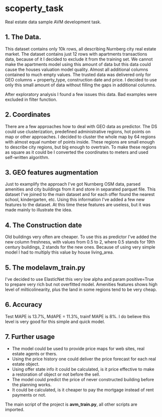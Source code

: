 # scoperty_task
Real estate data sample AVM development task.

## 1. The Data.

This dataset contains only 10k rows, all describing Nurnberg city real estate market.
The dataset contains just 12 rows with apartments transactions data, because of it I decided to exclude it from the training set. We cannot make the apartments model using this amount of data but this data could cause the houses valuation model quality.
Almost all additional columns contained to much empty values.
The trusted data was delivered only for GEO columns + property_type, construction date and price.
I decided to use only this small amount of data without filling the gaps in additional columns.

After exploratory analysis I found a few issues this data. Bad examples were excluded in filter function.

## 2. Coordinates

There are a few approaches how to deal with GEO data as predictor. The DS could use clusterization, predefined administrative regions, hot points on map or other approaches. I decided to cluster the whole map by 64 regions with almost equal number of points inside. These regions are small enough to describe city regions, but big enough to overtrain.
To make these regions as square as it could be I converted the coordinates to meters and used self-written algorithm.

## 3. GEO features augmentation

Just to examplify the approach I've got Nurnberg OSM data, parsed amenities and city buildings from it and store in separated parquet file. This dataset I've joined to the main dataset and for each offer found the nearest school, kindergarten, etc. Using this information I've added a few new features to the dataset. At this time these features are useless, but it was made mainly to illustrate the idea.

## 4. The Construction date

Old buildings very often are cheaper. To use this as predictor I've added the new column freshness, with values from 0.5 to 2, where 0.5 stands for 19th century buildings, 2 stands for the new ones. Because of using very simple model I had to multiply this value by house living_area.

## 5. The modelavm_train.py

I've decided to use ElasticNet this very low alpha and param positive=True to prepare very rich but not overfitted model. Amenities features shows high level of milticolinearity, plus the land in some regions tend to be very cheap.

## 6. Accuracy

Test MAPE is 13.7%, MdAPE = 11.3%, trainf MAPE is 8%. I do believe this level is very good for this simple and quick model.

## 7. Further usage

* The model could be used to provide price maps for web sites, real estate agents or thers.
* Using the price history one could deliver the price forecast for each real estate object.
* Using offer state info it could be calculated, is it price effective to make a restoration of object or not before the sell.
* The model could predict the price of never constructed building before the planning works. 
* It could be calculated, is it cheaper to pay the mortgage instead of rent payments or not.

The main script of the project is **avm_train.py**, all other scripts are imported.
